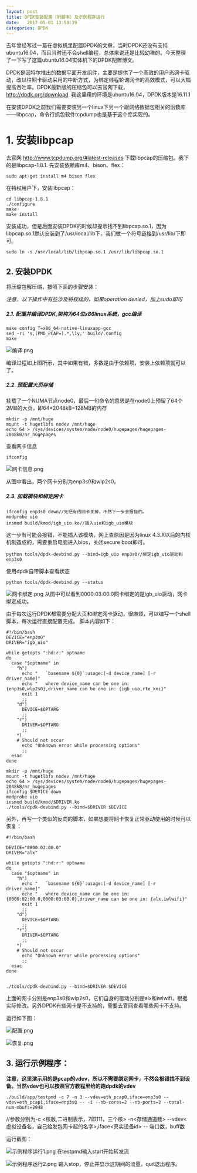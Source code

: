 ```yaml
---
layout: post
title: DPDK安装配置（附脚本）及示例程序运行
date:   2017-05-01 13:50:39
categories: DPDK
---
```

去年曾经写过一篇在虚拟机里配置DPDK的文章，当时DPDK还没有支持ubuntu16.04，而且当时还不会shell编程，总体来说还是比较幼稚的。今天整理了一下写了这篇ubuntu16.04实体机下的DPDK配置博文。

DPDK是因特尔推出的数据平面开发组件，主要是提供了一个高效的用户态网卡驱动，改以往网卡驱动采用的中断方式，为绑定线程轮询网卡的高效模式，可以大幅提高吞吐率。DPDK最新版的压缩包可以去官网下载，<http://dpdk.org/download>. 我这里用的环境是ubuntu16.04，DPDK版本是16.11.1

在安装DPDK之前我们需要安装另一个linux下另一个跟网络数据包相关的函数库——libpcap，命令行抓包软件tcpdump也是基于这个库实现的。

# 1. 安装libpcap
去官网 <http://www.tcpdump.org/#latest-releases> 下载libpcap的压缩包。我下的是libpcap-1.8.1. 
先安装依赖库m4、bison、flex：
```
sudo apt-get install m4 bison flex
```
在特权用户下，安装libpcap：
```
cd libpcap-1.8.1
./configure
make
make install
```
安装成功，但是后面安装DPDK的时候却提示找不到libpcap.so.1，因为libpcap.so.1默认安装到了/usr/local/lib下，我们做一个符号链接到/usr/lib/下即可。
```
sudo ln -s /usr/local/lib/libpcap.so.1 /usr/lib/libpcap.so.1
```

## 2. 安装DPDK
将压缩包解压缩，按照下面的步骤安装：

*注意，以下操作中有些涉及特权级的，如果operation denied，加上sudo即可*

##### 2.1. 配置并编译DPDK,架构为64位x86linux系统，gcc编译
```
make config T=x86_64-native-linuxapp-gcc
sed -ri 's,(PMD_PCAP=).*,\1y,' build/.config
make
```
![编译.png](http://upload-images.jianshu.io/upload_images/5971286-b31089dacb86636d.png?imageMogr2/auto-orient/strip%7CimageView2/2/w/1240)

编译过程如上图所示，其中如果有错，多数是由于依赖项，安装上依赖项就可以了。

##### 2.2. 预配置大页存储
挂载了一个NUMA节点node0，最后一句命令的意思是在node0上预留了64个2MB的大页，即64*2048kB=128MB的内存
```
mkdir -p /mnt/huge
mount -t hugetlbfs nodev /mnt/huge
echo 64 > /sys/devices/system/node/node0/hugepages/hugepages-2048kB/nr_hugepages
```
查看网卡信息
```
ifconfig
```

![网卡信息.png](http://upload-images.jianshu.io/upload_images/5971286-f18558334ce562b0.png?imageMogr2/auto-orient/strip%7CimageView2/2/w/1240)

从图中看出，两个网卡分别为enp3s0和wlp2s0。

##### 2.3. 加载模块和绑定网卡
```
ifconfig enp3s0 down//先把有线网卡关掉，不然下一步会报错的。
modprobe uio  
insmod build/kmod/igb_uio.ko//插入uio和igb_uio模块
```
这一步有可能会报错，不能插入该模块，网上查原因是因为linux 4.3.X以后的内核机制造成的，需要重启电脑进入bios，关闭secure boot即可。
```
python tools/dpdk-devbind.py --bind=igb_uio enp3s0//绑定igb_uio驱动到enp3s0
```

使用dpdk自带脚本查看状态
```
python tools/dpdk-devbind.py --status  
```
![网卡绑定.png](http://upload-images.jianshu.io/upload_images/5971286-8d36fe79520e744e.png?imageMogr2/auto-orient/strip%7CimageView2/2/w/1240)
从图中可以看到0000:03:00.0网卡绑定的是igb_uio驱动，网卡绑定成功。

由于每次运行DPDK都需要分配大页和绑定网卡驱动，很麻烦，可以编写一个shell脚本，每次运行直接配置完成。
脚本内容如下：

```
#!/bin/bash
DEVICE="enp3s0"
DRIVER="igb_uio"

while getopts ":hd:r:" optname
do
  case "$optname" in
    "h")
      echo "   `basename ${0}`:usage:[-d device_name] [-r driver_name]"
      echo "   where device_name can be one in: {enp3s0,wlp2s0},driver_name can be one in: {igb_uio,rte_kni}"
      exit 1
      ;;
    "d")
      DEVICE=$OPTARG
      ;;
    "r")
      DRIVER=$OPTARG
      ;;
    *)
    # Should not occur
      echo "Unknown error while processing options"
      ;;
  esac
done

mkdir -p /mnt/huge
mount -t hugetlbfs nodev /mnt/huge
echo 64 > /sys/devices/system/node/node0/hugepages/hugepages-2048kB/nr_hugepages
ifconfig $DEVICE down
modprobe uio
insmod build/kmod/$DRIVER.ko
./tools/dpdk-devbind.py --bind=$DRIVER $DEVICE
```
另外，再写一个类似的反向的脚本，如果想要将网卡恢复正常驱动使用的时候可以恢复：

```
#!/bin/bash

DEVICE="0000:03:00.0"
DRIVER="alx"

while getopts ":hd:r:" optname
do
  case "$optname" in
    "h")
      echo "   `basename ${0}`:usage:[-d device_name] [-r driver_name]"
      echo "   where device_name can be one in: {0000:02:00.0,0000:03:00.0},driver_name can be one in: {alx,iwlwifi}"
      exit 1
      ;;
    "d")
      DEVICE=$OPTARG
      ;;
    "r")
      DRIVER=$OPTARG
      ;;
    *)
    # Should not occur
      echo "Unknown error while processing options"
      ;;
  esac
done


./tools/dpdk-devbind.py --bind=$DRIVER $DEVICE
```
上面的网卡分别是enp3s0和wlp2s0，它们自身的驱动分别是alx和iwlwifi，根据实际修改。另外DPDK有些网卡是不支持的，需要去官网查看哪些网卡不支持。

运行如下图：

![配置.png](http://upload-images.jianshu.io/upload_images/5971286-badb8fdfe672528d.png?imageMogr2/auto-orient/strip%7CimageView2/2/w/1240)


![恢复.png](http://upload-images.jianshu.io/upload_images/5971286-1721086435e75e69.png?imageMogr2/auto-orient/strip%7CimageView2/2/w/1240)

## 3. 运行示例程序：

**注意，这里演示用的是pcap的vdev，所以不需要绑定网卡，不然会报错找不到设备。当然vdev也可以按照官方教程里给的跑dpdk的vdev**
```
./build/app/testpmd -c 7 -n 3 --vdev=eth_pcap0,iface=enp3s0 --vdev=eth_pcap1,iface=enp3s0 -- -i --nb-cores=2 --nb-ports=2 --total-num-mbufs=2048
```
//参数分别为-c <核数,二进制表示，7即111，三个核> -n<存储通道数> --vdev<虚拟设备名，自己给发包网卡起的名字>,iface<真实设备id> -- 端口数，buff数


运行截图：

![示例程序运行1.png](http://upload-images.jianshu.io/upload_images/5971286-f835a43d49fabf56.png?imageMogr2/auto-orient/strip%7CimageView2/2/w/1240)
在testpmd输入start开始转发流

![示例程序运行2.png](http://upload-images.jianshu.io/upload_images/5971286-d2cceca3dffab786.png?imageMogr2/auto-orient/strip%7CimageView2/2/w/1240)
输入stop，停止并显示这期间的流量。quit退出程序。